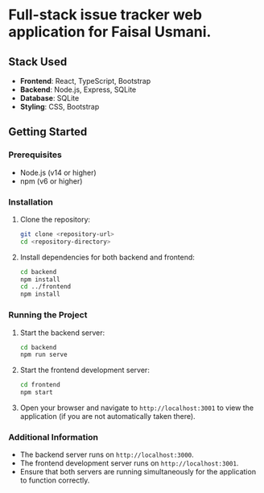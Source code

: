 # Full-stack issue tracker web application for Faisal Usmani.

## Stack Used

- **Frontend**: React, TypeScript, Bootstrap
- **Backend**: Node.js, Express, SQLite
- **Database**: SQLite
- **Styling**: CSS, Bootstrap

## Getting Started

### Prerequisites

- Node.js (v14 or higher)
- npm (v6 or higher)

### Installation

1. Clone the repository:

   ```sh
   git clone <repository-url>
   cd <repository-directory>
   ```

2. Install dependencies for both backend and frontend:
   ```sh
   cd backend
   npm install
   cd ../frontend
   npm install
   ```

### Running the Project

1. Start the backend server:

   ```sh
   cd backend
   npm run serve
   ```

2. Start the frontend development server:

   ```sh
   cd frontend
   npm start
   ```

3. Open your browser and navigate to `http://localhost:3001` to view the application (if you are not automatically taken there).

### Additional Information

- The backend server runs on `http://localhost:3000`.
- The frontend development server runs on `http://localhost:3001`.
- Ensure that both servers are running simultaneously for the application to function correctly.
